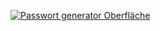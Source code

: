 [![Passwort generator Oberfläche](https://i.ibb.co/9ZLYVRY/Bildschirmfoto-2021-03-16-um-12-07-50.png)](https://ibb.co/FHM70G7)
